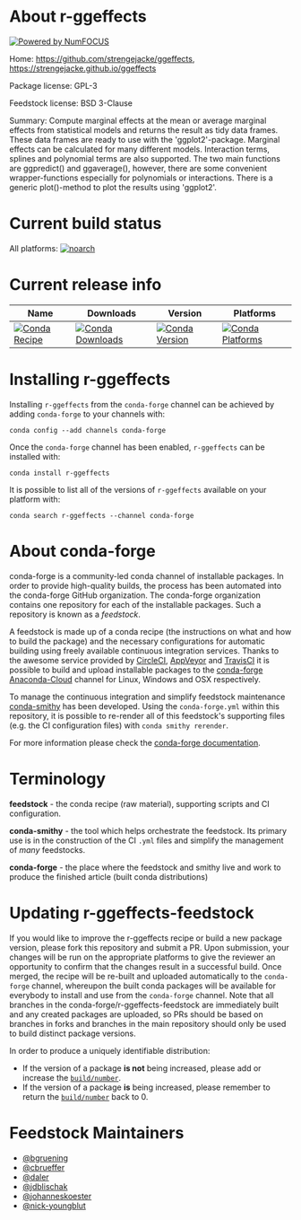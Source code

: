 About r-ggeffects
=================

[![Powered by NumFOCUS](https://img.shields.io/badge/powered%20by-NumFOCUS-orange.svg?style=flat&colorA=E1523D&colorB=007D8A)](http://numfocus.org)

Home: https://github.com/strengejacke/ggeffects, https://strengejacke.github.io/ggeffects

Package license: GPL-3

Feedstock license: BSD 3-Clause

Summary: Compute marginal effects at the mean or average marginal effects from  statistical models and returns the result as tidy data frames. These  data frames are ready to use with the 'ggplot2'-package. Marginal effects can be calculated for many different models. Interaction terms, splines and polynomial terms are also supported. The two main functions are ggpredict() and ggaverage(), however, there are some convenient wrapper-functions especially for polynomials or interactions. There is a generic plot()-method to plot the results using 'ggplot2'.



Current build status
====================

All platforms:
[![noarch](https://img.shields.io/circleci/project/github/conda-forge/r-ggeffects-feedstock/master.svg?label=noarch)](https://circleci.com/gh/conda-forge/r-ggeffects-feedstock)

Current release info
====================

| Name | Downloads | Version | Platforms |
| --- | --- | --- | --- |
| [![Conda Recipe](https://img.shields.io/badge/recipe-r--ggeffects-green.svg)](https://anaconda.org/conda-forge/r-ggeffects) | [![Conda Downloads](https://img.shields.io/conda/dn/conda-forge/r-ggeffects.svg)](https://anaconda.org/conda-forge/r-ggeffects) | [![Conda Version](https://img.shields.io/conda/vn/conda-forge/r-ggeffects.svg)](https://anaconda.org/conda-forge/r-ggeffects) | [![Conda Platforms](https://img.shields.io/conda/pn/conda-forge/r-ggeffects.svg)](https://anaconda.org/conda-forge/r-ggeffects) |

Installing r-ggeffects
======================

Installing `r-ggeffects` from the `conda-forge` channel can be achieved by adding `conda-forge` to your channels with:

```
conda config --add channels conda-forge
```

Once the `conda-forge` channel has been enabled, `r-ggeffects` can be installed with:

```
conda install r-ggeffects
```

It is possible to list all of the versions of `r-ggeffects` available on your platform with:

```
conda search r-ggeffects --channel conda-forge
```


About conda-forge
=================

conda-forge is a community-led conda channel of installable packages.
In order to provide high-quality builds, the process has been automated into the
conda-forge GitHub organization. The conda-forge organization contains one repository
for each of the installable packages. Such a repository is known as a *feedstock*.

A feedstock is made up of a conda recipe (the instructions on what and how to build
the package) and the necessary configurations for automatic building using freely
available continuous integration services. Thanks to the awesome service provided by
[CircleCI](https://circleci.com/), [AppVeyor](https://www.appveyor.com/)
and [TravisCI](https://travis-ci.org/) it is possible to build and upload installable
packages to the [conda-forge](https://anaconda.org/conda-forge)
[Anaconda-Cloud](https://anaconda.org/) channel for Linux, Windows and OSX respectively.

To manage the continuous integration and simplify feedstock maintenance
[conda-smithy](https://github.com/conda-forge/conda-smithy) has been developed.
Using the ``conda-forge.yml`` within this repository, it is possible to re-render all of
this feedstock's supporting files (e.g. the CI configuration files) with ``conda smithy rerender``.

For more information please check the [conda-forge documentation](https://conda-forge.org/docs/).

Terminology
===========

**feedstock** - the conda recipe (raw material), supporting scripts and CI configuration.

**conda-smithy** - the tool which helps orchestrate the feedstock.
                   Its primary use is in the construction of the CI ``.yml`` files
                   and simplify the management of *many* feedstocks.

**conda-forge** - the place where the feedstock and smithy live and work to
                  produce the finished article (built conda distributions)


Updating r-ggeffects-feedstock
==============================

If you would like to improve the r-ggeffects recipe or build a new
package version, please fork this repository and submit a PR. Upon submission,
your changes will be run on the appropriate platforms to give the reviewer an
opportunity to confirm that the changes result in a successful build. Once
merged, the recipe will be re-built and uploaded automatically to the
`conda-forge` channel, whereupon the built conda packages will be available for
everybody to install and use from the `conda-forge` channel.
Note that all branches in the conda-forge/r-ggeffects-feedstock are
immediately built and any created packages are uploaded, so PRs should be based
on branches in forks and branches in the main repository should only be used to
build distinct package versions.

In order to produce a uniquely identifiable distribution:
 * If the version of a package **is not** being increased, please add or increase
   the [``build/number``](https://conda.io/docs/user-guide/tasks/build-packages/define-metadata.html#build-number-and-string).
 * If the version of a package **is** being increased, please remember to return
   the [``build/number``](https://conda.io/docs/user-guide/tasks/build-packages/define-metadata.html#build-number-and-string)
   back to 0.

Feedstock Maintainers
=====================

* [@bgruening](https://github.com/bgruening/)
* [@cbrueffer](https://github.com/cbrueffer/)
* [@daler](https://github.com/daler/)
* [@jdblischak](https://github.com/jdblischak/)
* [@johanneskoester](https://github.com/johanneskoester/)
* [@nick-youngblut](https://github.com/nick-youngblut/)

